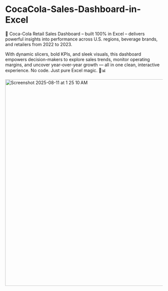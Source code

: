 # CocaCola-Sales-Dashboard-in-Excel
🚀 Coca-Cola Retail Sales Dashboard – built 100% in Excel – delivers powerful insights into performance across U.S. regions, beverage brands, and retailers from 2022 to 2023.

With dynamic slicers, bold KPIs, and sleek visuals, this dashboard empowers decision-makers to explore sales trends, monitor operating margins, and uncover year-over-year growth — all in one clean, interactive experience. No code. Just pure Excel magic. 🧊📊

<img width="977" height="660" alt="Screenshot 2025-08-11 at 1 25 10 AM" src="https://github.com/user-attachments/assets/97a31c1f-8c17-42f1-8228-aaa7e7e31b53" />
